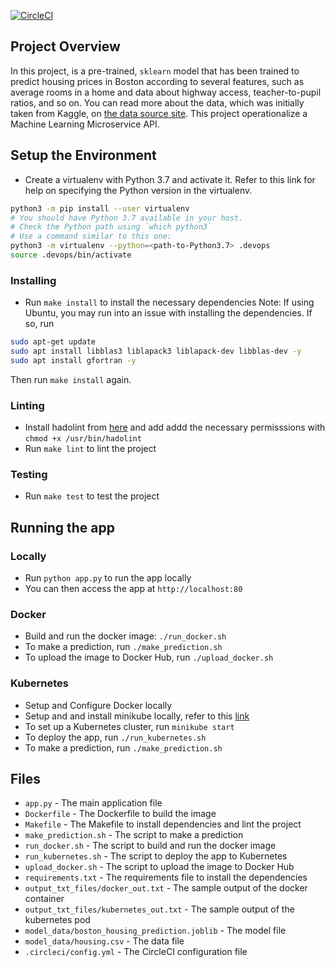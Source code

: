 [![CircleCI](https://dl.circleci.com/status-badge/img/gh/ifeLight/ml-kub-project/tree/main.svg?style=svg)](https://dl.circleci.com/status-badge/redirect/gh/ifeLight/ml-kub-project/tree/main)

## Project Overview

In this project, is a pre-trained, `sklearn` model that has been trained to predict housing prices in Boston according to several features, such as average rooms in a home and data about highway access, teacher-to-pupil ratios, and so on. You can read more about the data, which was initially taken from Kaggle, on [the data source site](https://www.kaggle.com/c/boston-housing). This project operationalize a Machine Learning Microservice API.

## Setup the Environment

* Create a virtualenv with Python 3.7 and activate it. Refer to this link for help on specifying the Python version in the virtualenv.

```bash
python3 -m pip install --user virtualenv
# You should have Python 3.7 available in your host. 
# Check the Python path using `which python3`
# Use a command similar to this one:
python3 -m virtualenv --python=<path-to-Python3.7> .devops
source .devops/bin/activate
```

### Installing

* Run `make install` to install the necessary dependencies
Note: If using Ubuntu, you may run into an issue with installing the dependencies. If so, run 

```bash
sudo apt-get update
sudo apt install libblas3 liblapack3 liblapack-dev libblas-dev -y
sudo apt install gfortran -y
```

Then run `make install` again.

### Linting

* Install hadolint from [here](https://github.com/hadolint/hadolint) and add addd the necessary permisssions with `chmod +x /usr/bin/hadolint`
* Run `make lint` to lint the project

### Testing

* Run `make test` to test the project

## Running the app

### Locally

* Run `python app.py` to run the app locally
* You can then access the app at `http://localhost:80`

### Docker

* Build and run the docker image: `./run_docker.sh`
* To make a prediction, run `./make_prediction.sh`
* To upload the image to Docker Hub, run `./upload_docker.sh`

### Kubernetes

* Setup and Configure Docker locally
* Setup and and install minikube locally, refer to this [link](https://kubernetes.io/docs/tasks/tools/install-minikube/)
* To set up a Kubernetes cluster, run `minikube start`
* To deploy the app, run `./run_kubernetes.sh`
* To make a prediction, run `./make_prediction.sh`

## Files

* `app.py` - The main application file
* `Dockerfile` - The Dockerfile to build the image
* `Makefile` - The Makefile to install dependencies and lint the project
* `make_prediction.sh` - The script to make a prediction
* `run_docker.sh` - The script to build and run the docker image
* `run_kubernetes.sh` - The script to deploy the app to Kubernetes
* `upload_docker.sh` - The script to upload the image to Docker Hub
* `requirements.txt` - The requirements file to install the dependencies
* `output_txt_files/docker_out.txt` - The sample output of the docker container
* `output_txt_files/kubernetes_out.txt` - The sample output of the kubernetes pod
* `model_data/boston_housing_prediction.joblib` - The model file
* `model_data/housing.csv` - The data file
* `.circleci/config.yml` - The CircleCI configuration file